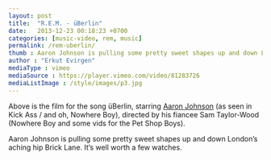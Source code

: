 ```yaml
---
layout: post
title:  "R.E.M. - üBerlin"
date:   2013-12-23 00:18:23 +0700
categories: [music-video, rem, music]
permalink: /rem-uberlin/
thumb : Aaron Johnson is pulling some pretty sweet shapes up and down London’s aching hip Brick Lane. It’s well worth a few watches.
author : "Erkut Evirgen"
mediaType : vimeo
mediaSource : https://player.vimeo.com/video/81283726
mediaListImage : /style/images/p3.jpg
---
```

<p>Above is the film for the song üBerlin, starring <a href="https://en.wikipedia.org/wiki/Aaron_Taylor-Johnson" target="_blank">Aaron Johnson</a> (as seen in Kick Ass / and oh, Nowhere Boy), directed by his fiancee Sam Taylor-Wood (Nowhere Boy and some vids for the Pet Shop Boys).</p>
<p>Aaron Johnson is pulling some pretty sweet shapes up and down London’s aching hip Brick Lane. It’s well worth a few watches.</p>

